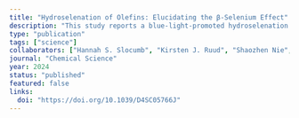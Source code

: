 ```yaml
---
title: "Hydroselenation of Olefins: Elucidating the β-Selenium Effect"
description: "This study reports a blue-light-promoted hydroselenation of alkenes with high anti-Markovnikov selectivity. Mechanistic analysis reveals a β-selenium effect that guides radical addition and hydrogen atom transfer to favor the anti-Markovnikov product."
type: "publication"
tags: ["science"]
collaborators: ["Hannah S. Slocumb", "Kirsten J. Ruud", "Shaozhen Nie", "Cheyenne Antonio", "Filipp Furche", "Vy M. Dong", "Xiao-Hui Yang"]
journal: "Chemical Science"
year: 2024
status: "published"
featured: false
links:
  doi: "https://doi.org/10.1039/D4SC05766J"
---
```

